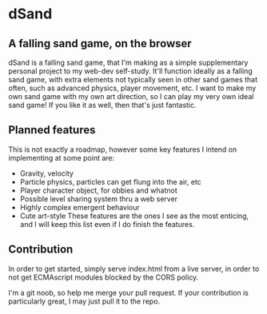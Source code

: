 # dSand
## A falling sand game, on the browser
dSand is a falling sand game, that I'm making as a simple supplementary personal project to my web-dev self-study. It'll function ideally as a falling sand game, with extra elements not typically seen in other sand games that often, such as advanced physics, player movement, etc. I want to make my own sand game with my own art direction, so I can play my very own ideal sand game! If you like it as well, then that's just fantastic.

## Planned features
This is not exactly a roadmap, however some key features I intend on implementing at some point are:
- Gravity, velocity
- Particle physics, particles can get flung into the air, etc
- Player character object, for obbies and whatnot
- Possible level sharing system thru a web server
- Highly complex emergent behaviour
- Cute art-style
These features are the ones I see as the most enticing, and I will keep this list even if I do finish the features.

## Contribution
In order to get started, simply serve index.html from a live server, in order to not get ECMAscript modules blocked by the CORS policy.

I'm a git noob, so help me merge your pull request. If your contribution is particularly great, I may just pull it to the repo.
